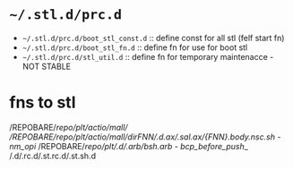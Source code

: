 # `~/.stl.d/prc.d`

- `~/.stl.d/prc.d/boot_stl_const.d` :: define const for all stl (felf start fn)
- `~/.stl.d/prc.d/boot_stl_fn.d` :: define fn for use for boot stl
- `~/.stl.d/prc.d/stl_util.d` :: define fn for temporary maintenacce - NOT STABLE

# fns to stl
/REPOBARE/_repo/plt/actio/mall/
/REPOBARE/_repo/plt/actio/mall/dir_${FNN}/.d.ax/.sal.ax/${FNN}.body.nsc.sh
    - nm_opi_
/REPOBARE/_repo/plt/.d/.arb/bsh.arb
    - bcp_before_push__
/.d/.rc.d/.st.rc.d/.st.sh.d


